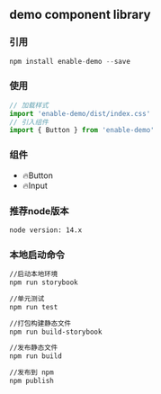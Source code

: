 ## demo component library


### 引用

~~~javascript
npm install enable-demo --save
~~~

### 使用

~~~javascript
// 加载样式
import 'enable-demo/dist/index.css'
// 引入组件
import { Button } from 'enable-demo'
~~~

### 组件

* 🔥Button
* 🔥Input

### 推荐node版本
~~~bash
node version: 14.x
~~~
### 本地启动命令

~~~bash
//启动本地环境
npm run storybook

//单元测试
npm run test

//打包构建静态文件
npm run build-storybook

//发布静态文件
npm run build

//发布到 npm
npm publish
~~~